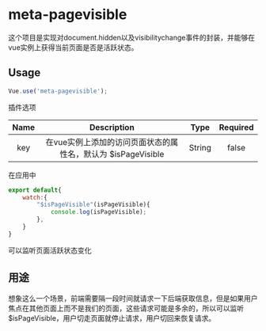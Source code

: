 # meta-pagevisible

这个项目是实现对document.hidden以及visibilitychange事件的封装，并能够在vue实例上获得当前页面是否是活跃状态。 

## Usage

```javascript
Vue.use('meta-pagevisible');
```

插件选项

|  Name  | Description  |  Type  | Required |
|  :---: |     :--:     |  :--:  | :-----:  |
|  key   | 在vue实例上添加的访问页面状态的属性名，默认为 $isPageVisible | String | false |

在应用中

```javascript
export default{
    watch:{
        "$isPageVisible"(isPageVisible){
            console.log(isPageVisible);
        },
    }
}
```

可以监听页面活跃状态变化

## 用途

想象这么一个场景，前端需要隔一段时间就请求一下后端获取信息，但是如果用户焦点在其他页面上而不是我们的页面，这些请求可能是多余的，所以可以监听$isPageVisible，用户切走页面就停止请求，用户切回来恢复请求。